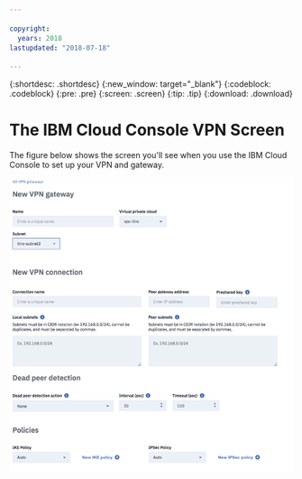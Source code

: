 ```yaml
---

copyright:
  years: 2018
lastupdated: "2018-07-18"

---
```


{:shortdesc: .shortdesc}
{:new_window: target="_blank"}
{:codeblock: .codeblock}
{:pre: .pre}
{:screen: .screen}
{:tip: .tip}
{:download: .download}

# The IBM Cloud Console VPN Screen

The figure below shows the screen you'll see when you use the IBM Cloud Console to set up your VPN and gateway.

![IBM Cloud Console VPN Screen](/images/vpn-ui-screen.png)

